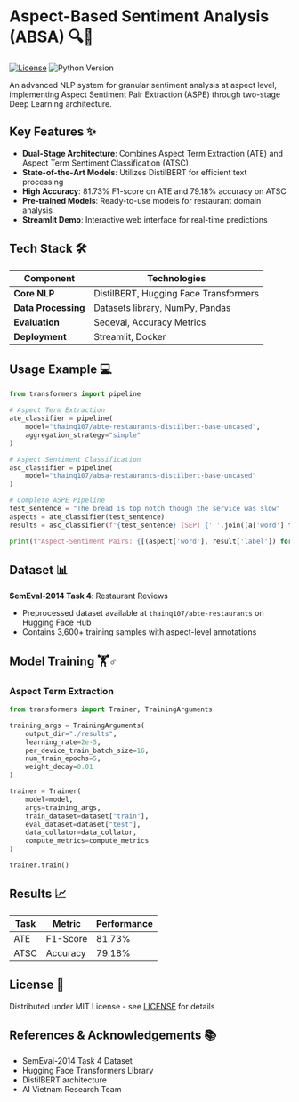 # Aspect-Based Sentiment Analysis (ABSA) 🔍🧠

[![License](https://img.shields.io/badge/License-MIT-blue.svg)](LICENSE)
![Python Version](https://img.shields.io/badge/Python-3.8%2B-blue)

An advanced NLP system for granular sentiment analysis at aspect level, implementing Aspect Sentiment Pair Extraction (ASPE) through two-stage Deep Learning architecture.

## Key Features ✨
- **Dual-Stage Architecture**: Combines Aspect Term Extraction (ATE) and Aspect Term Sentiment Classification (ATSC)
- **State-of-the-Art Models**: Utilizes DistilBERT for efficient text processing
- **High Accuracy**: 81.73% F1-score on ATE and 79.18% accuracy on ATSC
- **Pre-trained Models**: Ready-to-use models for restaurant domain analysis
- **Streamlit Demo**: Interactive web interface for real-time predictions

## Tech Stack 🛠️
| Component          | Technologies                                                                 |
|--------------------|------------------------------------------------------------------------------|
| **Core NLP**       | DistilBERT, Hugging Face Transformers                                        |
| **Data Processing**| Datasets library, NumPy, Pandas                                              |
| **Evaluation**     | Seqeval, Accuracy Metrics                                                    |
| **Deployment**     | Streamlit, Docker                                                            |

## Usage Example 💻
```python
from transformers import pipeline

# Aspect Term Extraction
ate_classifier = pipeline(
    model="thainq107/abte-restaurants-distilbert-base-uncased",
    aggregation_strategy="simple"
)

# Aspect Sentiment Classification
asc_classifier = pipeline(
    model="thainq107/absa-restaurants-distilbert-base-uncased"
)

# Complete ASPE Pipeline
test_sentence = "The bread is top notch though the service was slow"
aspects = ate_classifier(test_sentence)
results = asc_classifier(f"{test_sentence} [SEP] {' '.join([a['word'] for a in aspects])}")

print(f"Aspect-Sentiment Pairs: {[(aspect['word'], result['label']) for aspect, result in zip(aspects, results)]}")
```

## Dataset 📊
**SemEval-2014 Task 4**: Restaurant Reviews
- Preprocessed dataset available at `thainq107/abte-restaurants` on Hugging Face Hub
- Contains 3,600+ training samples with aspect-level annotations

## Model Training 🏋️♂️
### Aspect Term Extraction
```python
from transformers import Trainer, TrainingArguments

training_args = TrainingArguments(
    output_dir="./results",
    learning_rate=2e-5,
    per_device_train_batch_size=16,
    num_train_epochs=5,
    weight_decay=0.01
)

trainer = Trainer(
    model=model,
    args=training_args,
    train_dataset=dataset["train"],
    eval_dataset=dataset["test"],
    data_collator=data_collator,
    compute_metrics=compute_metrics
)

trainer.train()
```

## Results 📈
| Task       | Metric    | Performance |
|------------|-----------|-------------|
| ATE        | F1-Score  | 81.73%      |
| ATSC       | Accuracy  | 79.18%      |

## License 📄
Distributed under MIT License - see [LICENSE](LICENSE) for details

## References & Acknowledgements 📚
- SemEval-2014 Task 4 Dataset
- Hugging Face Transformers Library
- DistilBERT architecture
- AI Vietnam Research Team
